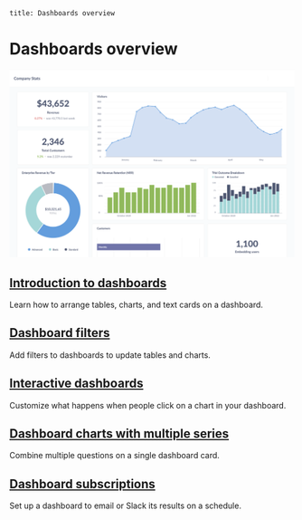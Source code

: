 ```
title: Dashboards overview
```

# Dashboards overview

![Example dashboard](./images/dashboard.png)

## [Introduction to dashboards](./introduction)

Learn how to arrange tables, charts, and text cards on a dashboard.

## [Dashboard filters](./filters.md)

Add filters to dashboards to update tables and charts.

## [Interactive dashboards](./interactive.md)

Customize what happens when people click on a chart in your dashboard.

## [Dashboard charts with multiple series](./multiple-series.md)

Combine multiple questions on a single dashboard card.

## [Dashboard subscriptions](./subscriptions.md)

Set up a dashboard to email or Slack its results on a schedule.
